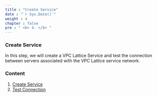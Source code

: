 ```yaml
---
title : "Create Service"
date : "`r Sys.Date()`"
weight : 4
chapter : false
pre : " <b> 4. </b> "
---
```


### Create Service

In this step, we will create a VPC Lattice Service and test the connection between servers associated with the VPC Lattice service network.

### Content

1. [Create Service](4.1-createservice/)
2. [Test Connection](4.2-testconnection/)
